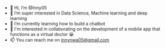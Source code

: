 - 👋 Hi, I’m @Inny05
- 👀 I’m super interested in Data Science, Machine learning and deep learning
- 🌱 I’m currently learning how to build a chatbot
- 💞️ I'm interested in collaborating on the development of a mobile app that functions as a virtual doctor 😀 
- 📫 You can reach me on innynwa05@gmail.com 

<!---
Inny05/Inny05 is a ✨ special ✨ repository because its `README.md` (this file) appears on your GitHub profile.
You can click the Preview link to take a look at your changes.
--->
